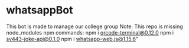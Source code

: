 ﻿# whatsappBot

This bot is made to manage our college group
Note: This repo is missing node_modules
npm commands:
npm i qrcode-terminal@0.12.0 
npm i sv443-joke-api@0.1.0
npm i whatsapp-web.js@1.15.6"
